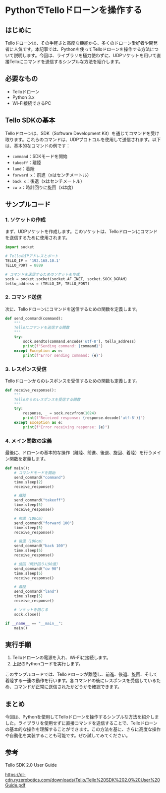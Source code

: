 # PythonでTelloドローンを操作する


## はじめに

Telloドローンは、その手軽さと高度な機能から、多くのドローン愛好者や開発者に人気です。本記事では、Pythonを使ってTelloドローンを操作する方法について説明します。今回は、ライブラリを極力使わずに、UDPソケットを用いて直接Telloにコマンドを送信するシンプルな方法を紹介します。

## 必要なもの

- Telloドローン
- Python 3.x
- Wi-Fi接続できるPC

## Tello SDKの基本

Telloドローンは、SDK（Software Development Kit）を通じてコマンドを受け取ります。これらのコマンドは、UDPプロトコルを使用して送信されます。以下は、基本的なコマンドの例です：

- `command`：SDKモードを開始
- `takeoff`：離陸
- `land`：着陸
- `forward x`：前進（xはセンチメートル）
- `back x`：後退（xはセンチメートル）
- `cw x`：時計回りに旋回（xは度）

## サンプルコード

### 1. ソケットの作成

まず、UDPソケットを作成します。このソケットは、Telloドローンにコマンドを送信するために使用されます。

```python
import socket

# TelloのIPアドレスとポート
TELLO_IP = '192.168.10.1'
TELLO_PORT = 8889

# コマンドを送信するためのソケットを作成
sock = socket.socket(socket.AF_INET, socket.SOCK_DGRAM)
tello_address = (TELLO_IP, TELLO_PORT)
```

### 2. コマンド送信

次に、Telloドローンにコマンドを送信するための関数を定義します。

```python
def send_command(command):
    """
    Telloにコマンドを送信する関数
    """
    try:
        sock.sendto(command.encode('utf-8'), tello_address)
        print(f"Sending command: {command}")
    except Exception as e:
        print(f"Error sending command: {e}")
```

### 3. レスポンス受信

Telloドローンからのレスポンスを受信するための関数も定義します。

```python
def receive_response():
    """
    Telloからのレスポンスを受信する関数
    """
    try:
        response, _ = sock.recvfrom(1024)
        print(f"Received response: {response.decode('utf-8')}")
    except Exception as e:
        print(f"Error receiving response: {e}")
```

### 4. メイン関数の定義

最後に、ドローンの基本的な操作（離陸、前進、後退、旋回、着陸）を行うメイン関数を定義します。

```python
def main():
    # コマンドモードを開始
    send_command("command")
    time.sleep(2)
    receive_response()

    # 離陸
    send_command("takeoff")
    time.sleep(5)
    receive_response()

    # 前進（100cm）
    send_command("forward 100")
    time.sleep(5)
    receive_response()

    # 後進（100cm）
    send_command("back 100")
    time.sleep(5)
    receive_response()

    # 旋回（時計回りに90度）
    send_command("cw 90")
    time.sleep(5)
    receive_response()

    # 着陸
    send_command("land")
    time.sleep(5)
    receive_response()

    # ソケットを閉じる
    sock.close()

if __name__ == "__main__":
    main()
```

## 実行手順

1. Telloドローンの電源を入れ、Wi-Fiに接続します。
2. 上記のPythonコードを実行します。

このサンプルコードでは、Telloドローンが離陸し、前進、後退、旋回、そして着陸する一連の動作を行います。各コマンドの後にレスポンスを受信しているため、コマンドが正常に送信されたかどうかを確認できます。

## まとめ

今回は、Pythonを使用してTelloドローンを操作するシンプルな方法を紹介しました。ライブラリを使用せずに直接コマンドを送信することで、Telloドローンの基本的な操作を理解することができます。この方法を基に、さらに高度な操作や自動化を実装することも可能です。ぜひ試してみてください。

## 参考

Tello SDK 2.0 User Guide

https://dl-cdn.ryzerobotics.com/downloads/Tello/Tello%20SDK%202.0%20User%20Guide.pdf
